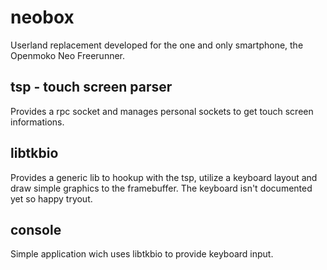 # neobox

Userland replacement developed for the one and only smartphone, the Openmoko Neo Freerunner.

## tsp - touch screen parser
Provides a rpc socket and manages personal sockets to get touch screen
informations.

## libtkbio
Provides a generic lib to hookup with the tsp, utilize a keyboard layout and
draw simple graphics to the framebuffer.
The keyboard isn't documented yet so happy tryout.

## console
Simple application wich uses libtkbio to provide keyboard input.

